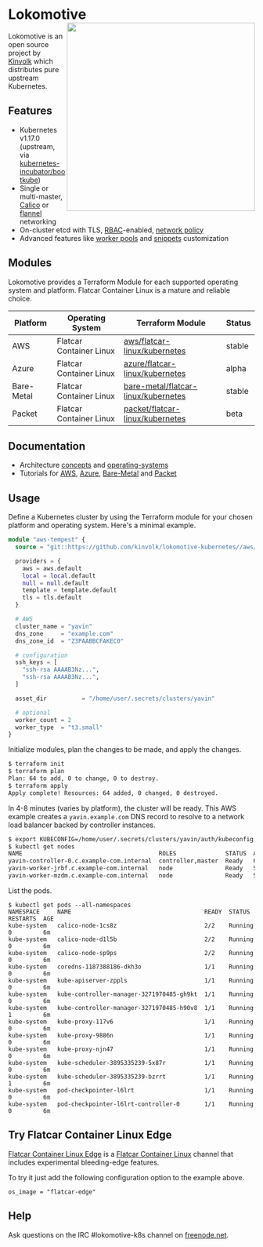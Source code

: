 # Lokomotive <img align="right" width=384 src="docs/images/lokomotive-logo.svg">

Lokomotive is an open source project by [Kinvolk](https://kinvolk.io/) which distributes pure upstream Kubernetes.

## Features

* Kubernetes v1.17.0 (upstream, via [kubernetes-incubator/bootkube](https://github.com/kubernetes-incubator/bootkube))
* Single or multi-master, [Calico](https://www.projectcalico.org/) or [flannel](https://github.com/coreos/flannel) networking
* On-cluster etcd with TLS, [RBAC](https://kubernetes.io/docs/admin/authorization/rbac/)-enabled, [network policy](https://kubernetes.io/docs/concepts/services-networking/network-policies/)
* Advanced features like [worker pools](docs/advanced/worker-pools.md) and [snippets](docs/advanced/customization.md#flatcar-linux) customization

## Modules

Lokomotive provides a Terraform Module for each supported operating system and platform. Flatcar Container Linux is a mature and reliable choice.

| Platform      | Operating System        | Terraform Module | Status |
|---------------|-------------------------|------------------|--------|
| AWS           | Flatcar Container Linux | [aws/flatcar-linux/kubernetes](docs/flatcar-linux/aws.md) | stable |
| Azure         | Flatcar Container Linux | [azure/flatcar-linux/kubernetes](docs/flatcar-linux/azure.md) | alpha |
| Bare-Metal    | Flatcar Container Linux | [bare-metal/flatcar-linux/kubernetes](docs/flatcar-linux/bare-metal.md) | stable |
| Packet        | Flatcar Container Linux | [packet/flatcar-linux/kubernetes](docs/flatcar-linux/packet.md) | beta |

## Documentation

* Architecture [concepts](docs/architecture/concepts.md) and [operating-systems](docs/architecture/operating-systems.md)
* Tutorials for [AWS](docs/flatcar-linux/aws.md), [Azure](docs/flatcar-linux/azure.md), [Bare-Metal](docs/flatcar-linux/bare-metal.md) and [Packet](docs/flatcar-linux/packet.md)

## Usage

Define a Kubernetes cluster by using the Terraform module for your chosen platform and operating system. Here's a minimal example.

```tf
module "aws-tempest" {
  source = "git::https://github.com/kinvolk/lokomotive-kubernetes//aws/flatcar-linux/kubernetes?ref=master"

  providers = {
    aws = aws.default
    local = local.default
    null = null.default
    template = template.default
    tls = tls.default
  }

  # AWS
  cluster_name = "yavin"
  dns_zone     = "example.com"
  dns_zone_id  = "Z3PAABBCFAKEC0"

  # configuration
  ssh_keys = [
    "ssh-rsa AAAAB3Nz...",
    "ssh-rsa AAAAB3Nz...",
  ]

  asset_dir          = "/home/user/.secrets/clusters/yavin"

  # optional
  worker_count = 2
  worker_type  = "t3.small"
}
```

Initialize modules, plan the changes to be made, and apply the changes.

```sh
$ terraform init
$ terraform plan
Plan: 64 to add, 0 to change, 0 to destroy.
$ terraform apply
Apply complete! Resources: 64 added, 0 changed, 0 destroyed.
```

In 4-8 minutes (varies by platform), the cluster will be ready. This AWS example creates a `yavin.example.com` DNS record to resolve to a network load balancer backed by controller instances.

```sh
$ export KUBECONFIG=/home/user/.secrets/clusters/yavin/auth/kubeconfig
$ kubectl get nodes
NAME                                       ROLES              STATUS  AGE  VERSION
yavin-controller-0.c.example-com.internal  controller,master  Ready   6m   v1.14.1
yavin-worker-jrbf.c.example-com.internal   node               Ready   5m   v1.14.1
yavin-worker-mzdm.c.example-com.internal   node               Ready   5m   v1.14.1
```

List the pods.

```
$ kubectl get pods --all-namespaces
NAMESPACE     NAME                                      READY  STATUS    RESTARTS  AGE
kube-system   calico-node-1cs8z                         2/2    Running   0         6m
kube-system   calico-node-d1l5b                         2/2    Running   0         6m
kube-system   calico-node-sp9ps                         2/2    Running   0         6m
kube-system   coredns-1187388186-dkh3o                  1/1    Running   0         6m
kube-system   kube-apiserver-zppls                      1/1    Running   0         6m
kube-system   kube-controller-manager-3271970485-gh9kt  1/1    Running   0         6m
kube-system   kube-controller-manager-3271970485-h90v8  1/1    Running   1         6m
kube-system   kube-proxy-117v6                          1/1    Running   0         6m
kube-system   kube-proxy-9886n                          1/1    Running   0         6m
kube-system   kube-proxy-njn47                          1/1    Running   0         6m
kube-system   kube-scheduler-3895335239-5x87r           1/1    Running   0         6m
kube-system   kube-scheduler-3895335239-bzrrt           1/1    Running   1         6m
kube-system   pod-checkpointer-l6lrt                    1/1    Running   0         6m
kube-system   pod-checkpointer-l6lrt-controller-0       1/1    Running   0         6m
```

## Try Flatcar Container Linux Edge

[Flatcar Container Linux Edge](https://kinvolk.io/blog/2019/05/introducing-the-flatcar-linux-edge-channel/) is a [Flatcar Container Linux](https://www.flatcar-linux.org/) channel that includes experimental bleeding-edge features.

To try it just add the following configuration option to the example above.

```
os_image = "flatcar-edge"
```

## Help

Ask questions on the IRC #lokomotive-k8s channel on [freenode.net](http://freenode.net/).
